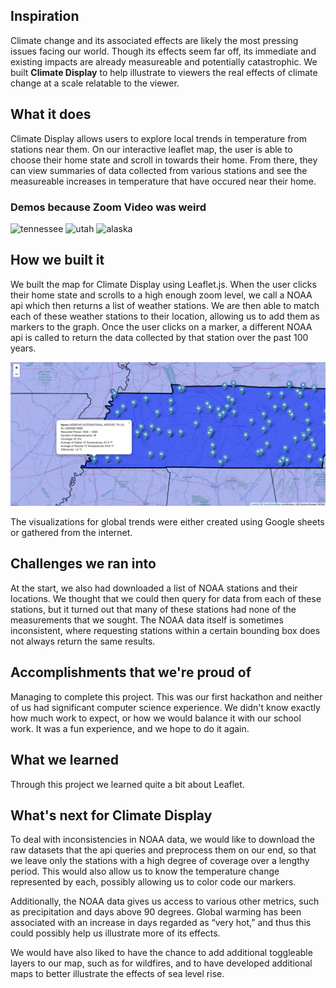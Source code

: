 ## Inspiration

Climate change and its associated effects are likely the most pressing issues facing our world. Though its effects seem far off, its immediate and existing impacts are already measureable and potentially catastrophic. We built **Climate Display** to help illustrate to viewers the real effects of climate change at a scale relatable to the viewer.

## What it does

Climate Display allows users to explore local trends in temperature from stations near them. On our interactive leaflet map, the user is able to choose their home state and scroll in towards their home. From there, they can view summaries of data collected from various stations and see the measureable increases in temperature that have occured near their home.

### Demos because Zoom Video was weird

![tennessee](assets/images/tennessee.gif)
![utah](assets/images/utah.gif)
![alaska](assets/images/alaska.gif)

## How we built it

We built the map for Climate Display using Leaflet.js. When the user clicks their home state and scrolls to a high enough zoom level, we call a NOAA api which then returns a list of weather stations. We are then able to match each of these weather stations to their location, allowing us to add them as markers to the graph. Once the user clicks on a marker, a different NOAA api is called to return the data collected by that station over the past 100 years.

![Example](https://raw.githubusercontent.com/kevinzluo/climate-display/master/assets/images/example.png)

The visualizations for global trends were either created using Google sheets or gathered from the internet.

## Challenges we ran into

At the start, we also had downloaded a list of NOAA stations and their locations. We thought that we could then query for data from each of these stations, but it turned out that many of these stations had none of the measurements that we sought. The NOAA data itself is sometimes inconsistent, where requesting stations within a certain bounding box does not always return the same results.

## Accomplishments that we're proud of

Managing to complete this project. This was our first hackathon and neither of us had significant computer science experience. We didn't know exactly how much work to expect, or how we would balance it with our school work. It was a fun experience, and we hope to do it again.

## What we learned

Through this project we learned quite a bit about Leaflet.

## What's next for Climate Display

To deal with inconsistencies in NOAA data, we would like to download the raw datasets that the api queries and preprocess them on our end, so that we leave only the stations with a high degree of coverage over a lengthy period. This would also allow us to know the temperature change represented by each, possibly allowing us to color code our markers.

Additionally, the NOAA data gives us access to various other metrics, such as precipitation and days above 90 degrees. Global warming has been associated with an increase in days regarded as “very hot,” and thus this could possibly help us illustrate more of its effects.

We would have also liked to have the chance to add additional toggleable layers to our map, such as for wildfires, and to have developed additional maps to better illustrate the effects of sea level rise.
